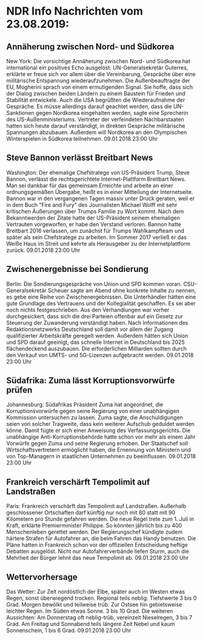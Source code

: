 # NDR Info Nachrichten vom 23.08.2019:


## Annäherung zwischen Nord- und Südkorea
New York: Die vorsichtige Annäherung zwischen Nord- und Südkorea hat international ein positives Echo ausgelöst: UN-Generalsekretär Guterres, erklärte er freue sich vor allem über die Vereinbarung, Gespräche über eine militärische Entspannung wiederaufzunehmen. Die Außenbeauftragte der EU, Mogherini sprach von einem ermutigenden Signal. Sie hoffe, dass sich der Dialog zwischen beiden Ländern zu einem Baustein für Frieden und Stabilität entwickele. Auch die USA begrüßten die Wiederaufnahme der Gespräche. Es müsse allerdings darauf geachtet werden, dass die UN-Sanktionen gegen Nordkorea eingehalten werden, sagte eine Sprecherin des US-Außenministeriums. Vertreter der verfeindeten Nachbarstaaten hatten sich heute darauf verständigt, in direkten Gespräche militärische Spannungen abzubauen. Außerdem will Nordkorea an den Olympischen Winterspielen in Südkorea teilnehmen. 09.01.2018 23:00 Uhr 

## Steve Bannon verlässt Breitbart News
Washington: Der ehemalige Chefstratege von US-Präsident Trump, Steve Bannon, verlässt die rechtsgerichtete Internet-Plattform Breitbart News. Man sei dankbar für das gemeinsam Erreichte und arbeite an einer ordnungsgemäßen Übergabe, heißt es in einer Mitteilung der Internetseite. Bannon war in den vergangenen Tagen massiv unter Druck geraten, weil er in dem Buch "Fire and Fury" des Journalisten Michael Wolff mit sehr kritischen Äußerungen über Trumps Familie zu Wort kommt. Nach dem Bekanntwerden der Zitate hatte der US-Präsident seinem ehemaligen Vertrauten vorgeworfen, er habe den Verstand verloren. Bannon hatte Breitbart 2016 verlassen, um zunächst für Trumps Wahlkampfteam und später als sein Chefstratege zu arbeiten. Im
Sommer 2017 verließ er das Weiße Haus im Streit und kehrte als Herausgeber zu der Internetplattform zurück. 09.01.2018 23:00 Uhr 

## Zwischenergebnisse bei Sondierung
Berlin: Die Sondierungsgespräche von Union und SPD kommen voran. CSU-Generalsekretär Scheuer sagte am Abend ohne konkrete Inhalte zu nennen, es gebe eine Reihe von Zwischenergebnissen. Die Unterhändler hätten eine gute Grundlage des Vertrauens und der Kollegialität geschaffen. Es sei aber noch nichts festgeschrieben. Aus den Verhandlungen war vorher durchgesickert, dass sich die drei Parteien offenbar auf ein Gesetz zur Steuerung der Zuwanderung verständigt haben. Nach Informationen des Redaktionsnetzwerks Deutschland soll damit vor allem der Zugang qualifizierter Arbeitskräfte geregelt werden. Außerdem hätten sich Union und SPD darauf geeinigt, das schnelle Internet in Deutschland bis 2025 flächendeckend auszubauen. Die erforderlichen Milliarden sollten durch den Verkauf von UMTS- und 5G-Lizenzen aufgebracht werden. 09.01.2018 23:00 Uhr 

## Südafrika: Zuma lässt Korruptionsvorwürfe prüfen
Johannesburg: Südafrikas Präsident Zuma hat angeordnet, die Korruptionsvorwürfe gegen seine Regierung von einer unabhängigen Kommission untersuchen zu lassen. Zuma sagte, die Anschuldigungen seien von solcher Tragweite, dass kein weiterer Aufschub geduldet werden könne. Damit fügte er sich einer Anweisung des Verfassungsgerichts. Die unabhängige Anti-Korruptionsbehörde hatte schon vor mehr als einem Jahr Vorwürfe gegen Zuma und seine Regierung erhoben. Der Staatschef soll Wirtschaftsvertretern ermöglicht haben, die Ernennung von Ministern und von Top-Managern in staatlichen Unternehmen zu beeinflussen. 09.01.2018 23:00 Uhr 

## Frankreich verschärft Tempolimit auf Landstraßen
Paris: Frankreich verschärft das Tempolimit auf Landstraßen. Außerhalb geschlossener Ortschaften darf künftig nur noch mit 80 statt mit 90 Kilometern pro Stunde gefahren werden. Die neue Regel trete zum 1. Juli in Kraft, erklärte Premierminister Philippe. So könnten jährlich bis zu 400 Menschenleben gerettet werden. Der Regierungschef kündigte zudem härtere Strafen für Autofahrer an, die beim Fahren das Handy benutzen. Die Pläne hatten in Frankreich schon vor der offiziellen Entscheidung heftige Debatten ausgelöst. Nicht nur Autofahrerverbände liefen Sturm, auch die Mehrheit der Bürger lehnt das neue Tempolimit ab. 09.01.2018 23:00 Uhr 

## Wettervorhersage
Das Wetter:
Zur Zeit nordöstlich der Elbe, später auch im Westen etwas Regen, sonst überwiegend trocken. Regional teils neblig. Tiefstwerte 3 bis 0 Grad. Morgen bewölkt und teilweise trüb. Zur Ostsee hin gebietsweise leichter Regen. Im Süden etwas Sonne. 3 bis 10 Grad. Die weiteren Aussichten: Am Donnerstag oft neblig-trüb, vereinzelt Nieselregen, 3 bis 7 Grad. Am Freitag und Sonnabend teils längere Zeit Nebel und kaum Sonnenschein, 1 bis 6 Grad. 09.01.2018 23:00 Uhr 

